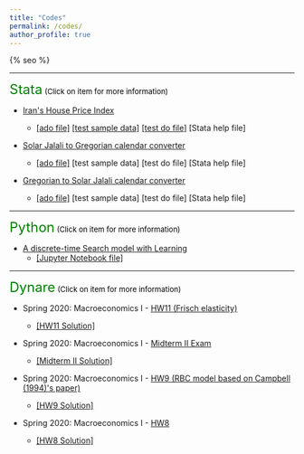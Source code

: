 ```yaml
---
title: "Codes"
permalink: /codes/
author_profile: true
---
```


{% seo %}

---
<font size="5" color="green">Stata</font>
<font size="2" color="black">(Click on item for more information)</font>


- [Iran's House Price Index](https://peymanshahidi.github.io/codes/stata/iranhpi)
  - [[ado file]](https://www.dropbox.com/s/af6g2fmxl4qqmqx/iranhpi.ado?dl=0)
    [[test sample data]](https://www.dropbox.com/s/ozcxjrkwf4av8dl/iranhpi_test.dta?dl=0)
    [[test do file]](https://www.dropbox.com/s/95kp3qjwrlstrwm/test_iranhpi.do?dl=0)
    [Stata help file]
    
- [Solar Jalali to Gregorian calendar converter](https://peymanshahidi.github.io/codes/stata/jal2greg)
  - [[ado file]](https://www.dropbox.com/s/ct3wpxx4357qrk4/jal2greg.ado?dl=0)
    [test sample data]
    [test do file]
    [Stata help file]


- [Gregorian to Solar Jalali calendar converter](https://peymanshahidi.github.io/codes/stata/greg2jal)
  - [[ado file]](https://www.dropbox.com/s/1bjixzxoi3lo5ns/greg2jal.ado?dl=0)
    [test sample data]
    [test do file]
    [Stata help file]

---
<font size="5" color="green">Python</font>
<font size="2" color="black">(Click on item for more information)</font>

- [A discrete-time Search model with Learning](https://peymanshahidi.github.io/codes/python/searchwithlearning)
  - [[Jupyter Notebook file]](https://www.dropbox.com/s/lkkalblyygw2uus/Search_With_Learning.html?dl=0)

---
<font size="5" color="green">Dynare</font>
<font size="2" color="black">(Click on item for more information)</font>

- Spring 2020: Macroeconomics I - [HW11 (Frisch elasticity)](https://peymanshahidi.github.io/codes/dynare/macro_i_hw11)
  - [[HW11 Solution]](https://www.dropbox.com/s/i7k0zktywr1kmqf/pset11-solutions.pdf?dl=0)
    
- Spring 2020: Macroeconomics I - [Midterm II Exam](https://peymanshahidi.github.io/codes/dynare/macro_i_midterm2)
  - [[Midterm II Solution]](https://www.dropbox.com/s/ynfc43gmueg188z/Macro%20I%20-%20Midterm%20II%20-%20Dynare%20Solution.pdf?dl=0)

- Spring 2020: Macroeconomics I - [HW9 (RBC model based on Campbell (1994)'s paper)](https://peymanshahidi.github.io/codes/dynare/macro_i_hw9)
  - [[HW9 Solution]](https://www.dropbox.com/s/zajyamvau4wrps2/pset9-solutions.pdf?dl=0)

- Spring 2020: Macroeconomics I - [HW8](https://peymanshahidi.github.io/codes/dynare/macro_i_hw8) 
  - [[HW8 Solution]](https://www.dropbox.com/s/4qulf1ihx90qv4a/pset8-solution.pdf?dl=0)
